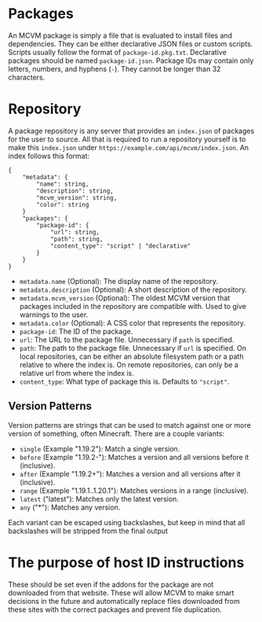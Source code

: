 # Packages

An MCVM package is simply a file that is evaluated to install files and dependencies. They can be either declarative JSON files or custom scripts. Scripts usually follow the format of `package-id.pkg.txt`. Declarative packages should be named `package-id.json`. Package IDs may contain only letters, numbers, and hyphens (`-`). They cannot be longer than 32 characters.

# Repository

A package repository is any server that provides an `index.json` of packages for the user to source. All that is required to run a repository yourself is to make this `index.json` under `https://example.com/api/mcvm/index.json`. An index follows this format:

```
{
	"metadata": {
		"name": string,
		"description": string,
		"mcvm_version": string,
		"color": string
	}
	"packages": {
		"package-id": {
			"url": string,
			"path": string,
			"content_type": "script" | "declarative"
		}
	}
}
```

- `metadata.name` (Optional): The display name of the repository.
- `metadata.description` (Optional): A short description of the repository.
- `metadata.mcvm_version` (Optional): The oldest MCVM version that packages included in the repository are compatible with. Used to give warnings to the user.
- `metadata.color` (Optional): A CSS color that represents the repository.
- `package-id`: The ID of the package.
- `url`: The URL to the package file. Unnecessary if `path` is specified.
- `path`: The path to the package file. Unnecessary if `url` is specified. On local repositories, can be either an absolute filesystem path or a path relative to where the index is. On remote repositories, can only be a relative url from where the index is.
- `content_type`: What type of package this is. Defaults to `"script"`.

## Version Patterns

Version patterns are strings that can be used to match against one or more version of something, often Minecraft. There are a couple variants:

- `single` (Example "1.19.2"): Match a single version.
- `before` (Example "1.19.2-"): Matches a version and all versions before it (inclusive).
- `after` (Example "1.19.2+"): Matches a version and all versions after it (inclusive).
- `range` (Example "1.19.1..1.20.1"): Matches versions in a range (inclusive).
- `latest` ("latest"): Matches only the latest version.
- `any` ("*"): Matches any version.

Each variant can be escaped using backslashes, but keep in mind that all backslashes will be stripped from the final output

# The purpose of host ID instructions

These should be set even if the addons for the package are not downloaded from that website. These will allow MCVM to make smart decisions in the future and automatically replace files downloaded from these sites with the correct packages and prevent file duplication.
